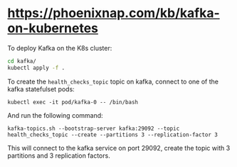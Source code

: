 # https://phoenixnap.com/kb/kafka-on-kubernetes

To deploy Kafka on the K8s cluster:
```sh
cd kafka/
kubectl apply -f .
```

To create the `health_checks_topic` topic on kafka, connect to one of the kafka statefulset pods:
```
kubectl exec -it pod/kafka-0 -- /bin/bash
```
And run the following command:
```
kafka-topics.sh --bootstrap-server kafka:29092 --topic health_checks_topic --create --partitions 3 --replication-factor 3
```
This will connect to the kafka service on port 29092, create the topic with 3 partitions and 3 replication factors.
